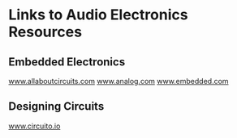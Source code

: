 Links to Audio Electronics Resources
====================================

Embedded Electronics
--------------------

www.allaboutcircuits.com
www.analog.com
www.embedded.com

Designing Circuits
------------------

www.circuito.io
